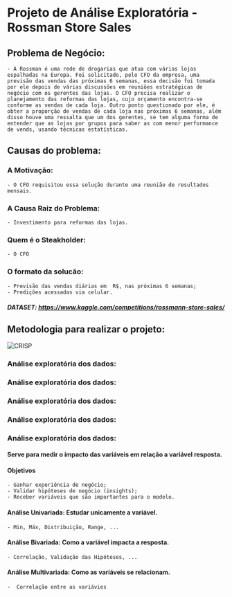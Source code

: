 # Projeto de Análise Exploratória - Rossman Store Sales

## Problema de Negócio:
    - A Rossman é uma rede de drogarias que atua com várias lojas espalhadas na Europa. Foi solicitado, pelo CFO da empresa, uma previsão das vendas das próximas 6 semanas, essa decisão foi tomada por ele depois de várias discussões em reuniões estratégicas de negócio com os gerentes das lojas. O CFO precisa realizar o planejamento das reformas das lojas, cujo orçamento encontra-se conforme as vendas de cada loja. Outro ponto questionado por ele, é obter a proporção de vendas de cada loja nas próximas 6 semanas, além disso houve uma ressalta que um dos gerentes, se tem alguma forma de entender que as lojas por grupos para saber as com menor performance de vends, usando técnicas estatísticas. 

## Causas do problema:

### A Motivação:
    - O CFO requisitou essa solução durante uma reunião de resultados mensais.

### A Causa Raiz do Problema:
    - Investimento para reformas das lojas.

### Quem é o Steakholder:
    - O CFO

### O formato da solucão:
    - Previsão das vendas diárias em  R$, nas próximas 6 semanas;
    - Predições acessadas via celular.

##### DATASET: https://www.kaggle.com/competitions/rossmann-store-sales/

## Metodologia para realizar o projeto:

![CRISP](https://user-images.githubusercontent.com/84943660/176204325-9ce23c8c-ef2d-4c79-b4ee-e79c634ec0d3.png)

### Análise exploratória dos dados:
### Análise exploratória dos dados:
### Análise exploratória dos dados:
### Análise exploratória dos dados:

### Análise exploratória dos dados: 
#### Serve para medir o impacto das variáveis em relação a variável resposta. 
#### Objetivos
    - Ganhar experiência de negócio;
    - Validar hipóteses de negócio (insights);
    - Receber variáveis que são importantes para o modelo.
#### Análise Univariada: Estudar unicamente a variável.
    - Min, Máx, Distribuição, Range, ...
#### Análise Bivariada: Como a variável impacta a resposta.
    - Correlação, Validação das Hipóteses, ... 
#### Análise Multivariada: Como as variáveis se relacionam.
    -  Correlação entre as variávies